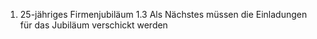 1. 25-jähriges Firmenjubiläum
  1.3 Als Nächstes müssen die Einladungen für das Jubiläum verschickt werden
